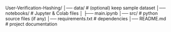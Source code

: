 User-Verification-Hashing/
│── data/                  # (optional) keep sample dataset
│── notebooks/             # Jupyter & Colab files
│   ├── main.ipynb
│── src/                   # python source files (if any)
│── requirements.txt       # dependencies
│── README.md              # project documentation
